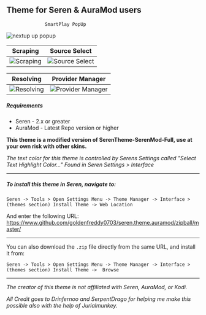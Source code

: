 ## Theme for Seren & AuraMod users
                  SmartPlay PopUp             
![nextup up popup](https://camo.githubusercontent.com/d80df5ed8b05dd3c62d02ecf26d79ca6f758021920cae0a7f4e66fd90c74de4f/68747470733a2f2f692e696d6775722e636f6d2f647361557075452e6a7067)

|                   Scraping                   |                   Source Select                   |
|:--------------------------------------------:|:-------------------------------------------------:|
| ![Scraping](https://i.imgur.com/wZukP7n.jpg) | ![Source Select](https://i.imgur.com/sqgtzXg.png) |

|                    Resolving                  |                Provider Manager                      |
|:---------------------------------------------:|:----------------------------------------------------:|
| ![Resolving](https://i.imgur.com/ADKZ16Y.png) | ![Provider Manager](https://i.imgur.com/TagHvjP.png) |


##### Requirements
* Seren - 2.x or greater
* AuraMod - Latest Repo version or higher 

**This theme is a modified version of SerenTheme-SerenMod-Full, use at your own risk with other skins.**

*The text color for this theme is controlled by Serens  Settings called "Select Text Highlight Color..." Found in Seren Settings > Interface*

-----------

##### To install this theme in Seren, navigate to:

`Seren -> Tools > Open Settings Menu -> Theme Manager -> Interface > (themes section) Install Theme -> Web Location`

And enter the following URL:
https://www.github.com/goldenfreddy0703/seren.theme.auramod/zipball/master/

------------


You can also download the `.zip` file directly from the same URL, and install it from:

`Seren -> Tools > Open Settings Menu -> Theme Manager -> Interface > (themes section) Install Theme ->  Browse`

------------




*The creator of this theme is not affiliated with Seren, AuraMod, or Kodi.*

*All Credit goes to Drinfernoo and SerpentDrago for helping me make this possible also with the help of Jurialmunkey.*

